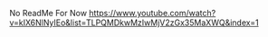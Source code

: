 No ReadMe For Now https://www.youtube.com/watch?v=kIX6NlNyIEo&list=TLPQMDkwMzIwMjV2zGx35MaXWQ&index=1
